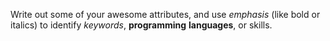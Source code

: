 Write out some of your awesome attributes, and use *emphasis* (like bold or italics) to identify _keywords_, **programming** __languages__, or skills. 
